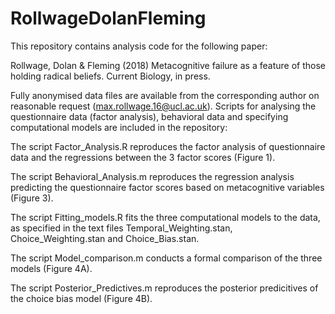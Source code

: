 # RollwageDolanFleming

This repository contains analysis code for the following paper:

Rollwage, Dolan & Fleming (2018) Metacognitive failure as a feature of those holding radical beliefs. Current Biology, in press. 

Fully anonymised data files are available from the corresponding author on reasonable request (max.rollwage.16@ucl.ac.uk). 
Scripts for analysing the questionnaire data (factor analysis), behavioral data and specifying computational models are included in the repository: 

The script Factor_Analysis.R reproduces the factor analysis of questionnaire data and the regressions between the 3 factor scores (Figure 1). 

The script Behavioral_Analysis.m reproduces the regression analysis predicting the questionnaire factor scores based on metacognitive variables (Figure 3). 

The script Fitting_models.R fits the three computational models to the data, as specified in the text files Temporal_Weighting.stan, Choice_Weighting.stan and Choice_Bias.stan. 

The script Model_comparison.m conducts a formal comparison of the three models (Figure 4A).

The script Posterior_Predictives.m reproduces the posterior predicitives of the choice bias model (Figure 4B).
